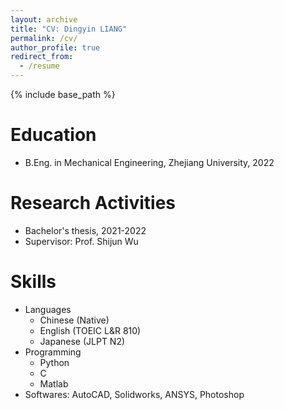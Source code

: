 ```yaml
---
layout: archive
title: "CV: Dingyin LIANG"
permalink: /cv/
author_profile: true
redirect_from:
  - /resume
---
```


{% include base_path %}

Education
======
* B.Eng. in Mechanical Engineering, Zhejiang University, 2022

Research Activities
======
* Bachelor's thesis, 2021-2022
* Supervisor: Prof. Shijun Wu
  
Skills
======
* Languages
  * Chinese (Native)
  * English (TOEIC L&R 810)
  * Japanese (JLPT N2)
* Programming
  * Python
  * C
  * Matlab
* Softwares: AutoCAD, Solidworks, ANSYS, Photoshop


